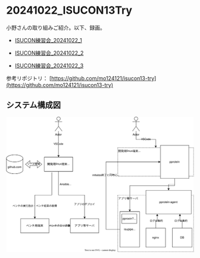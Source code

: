 # 20241022_ISUCON13Try

小野さんの取り組みご紹介。以下、録画。

- [ISUCON練習会_20241022_1](https://youtu.be/lytv-u7UTs4)

- [ISUCON練習会_20241022_2](https://youtu.be/IUWTuP8yEkc)

- [ISUCON練習会_20241022_3](https://youtu.be/2lcXnZJM2jM)

参考リポジトリ： [https://github.com/mo124121/isucon13-try](https://github.com/mo124121/isucon13-try)

## システム構成図
![hight:100](./images/2024-10-22-isucontrial.dio.svg)
